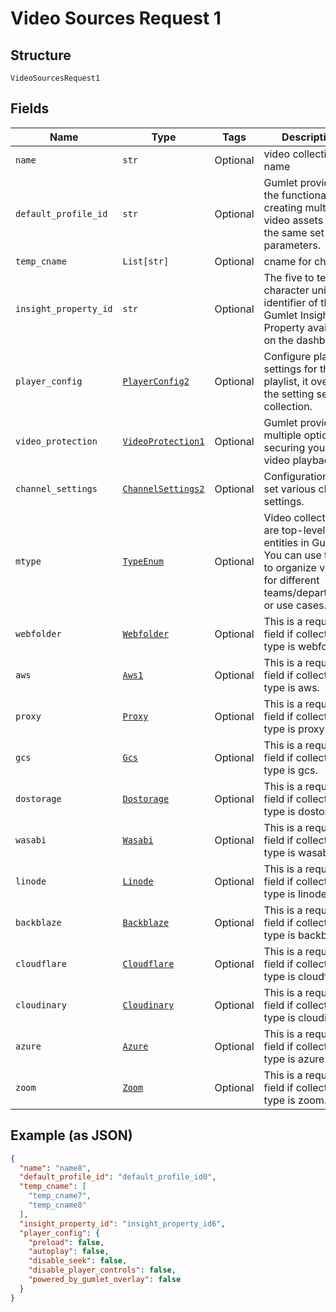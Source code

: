 
# Video Sources Request 1

## Structure

`VideoSourcesRequest1`

## Fields

| Name | Type | Tags | Description |
|  --- | --- | --- | --- |
| `name` | `str` | Optional | video collection name |
| `default_profile_id` | `str` | Optional | Gumlet provides the functionality of creating multiple video assets using the same set of parameters. |
| `temp_cname` | `List[str]` | Optional | cname for channel |
| `insight_property_id` | `str` | Optional | The five to ten character unique identifier of the Gumlet Insight Property available on the dashboard. |
| `player_config` | [`PlayerConfig2`](../../doc/models/player-config-2.md) | Optional | Configure player settings for this playlist, it overrides the setting set on collection. |
| `video_protection` | [`VideoProtection1`](../../doc/models/video-protection-1.md) | Optional | Gumlet provides multiple options for securing your video playback. |
| `channel_settings` | [`ChannelSettings2`](../../doc/models/channel-settings-2.md) | Optional | Configurations to set various channel settings. |
| `mtype` | [`TypeEnum`](../../doc/models/type-enum.md) | Optional | Video collections are top-level entities in Gumlet. You can use them to organize videos for different teams/departments or use cases. |
| `webfolder` | [`Webfolder`](../../doc/models/webfolder.md) | Optional | This is a required field if collection type is webfolder. |
| `aws` | [`Aws1`](../../doc/models/aws-1.md) | Optional | This is a required field if collection type is aws. |
| `proxy` | [`Proxy`](../../doc/models/proxy.md) | Optional | This is a required field if collection type is proxy. |
| `gcs` | [`Gcs`](../../doc/models/gcs.md) | Optional | This is a required field if collection type is gcs. |
| `dostorage` | [`Dostorage`](../../doc/models/dostorage.md) | Optional | This is a required field if collection type is dostorage. |
| `wasabi` | [`Wasabi`](../../doc/models/wasabi.md) | Optional | This is a required field if collection type is wasabi. |
| `linode` | [`Linode`](../../doc/models/linode.md) | Optional | This is a required field if collection type is linode. |
| `backblaze` | [`Backblaze`](../../doc/models/backblaze.md) | Optional | This is a required field if collection type is backblaze. |
| `cloudflare` | [`Cloudflare`](../../doc/models/cloudflare.md) | Optional | This is a required field if collection type is cloudflare. |
| `cloudinary` | [`Cloudinary`](../../doc/models/cloudinary.md) | Optional | This is a required field if collection type is cloudinary. |
| `azure` | [`Azure`](../../doc/models/azure.md) | Optional | This is a required field if collection type is azure. |
| `zoom` | [`Zoom`](../../doc/models/zoom.md) | Optional | This is a required field if collection type is zoom. |

## Example (as JSON)

```json
{
  "name": "name8",
  "default_profile_id": "default_profile_id0",
  "temp_cname": [
    "temp_cname7",
    "temp_cname8"
  ],
  "insight_property_id": "insight_property_id6",
  "player_config": {
    "preload": false,
    "autoplay": false,
    "disable_seek": false,
    "disable_player_controls": false,
    "powered_by_gumlet_overlay": false
  }
}
```

